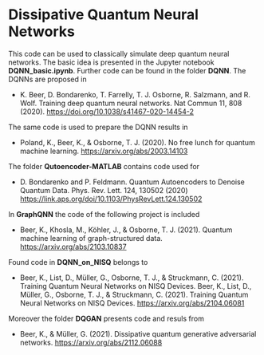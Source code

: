 # Dissipative Quantum Neural Networks
This code can be used to classically simulate deep quantum neural networks. The basic idea is presented in the Jupyter notebook __DQNN_basic.ipynb__. Further code can be found in the folder __DQNN__.  The DQNNs are proposed in 
* K. Beer, D. Bondarenko, T. Farrelly, T. J. Osborne, R. Salzmann, and R. Wolf. Training deep quantum neural networks. Nat Commun 11, 808 (2020). https://doi.org/10.1038/s41467-020-14454-2

The same code is used to prepare the DQNN results in
* Poland, K., Beer, K., & Osborne, T. J. (2020). No free lunch for quantum machine learning. https://arxiv.org/abs/2003.14103

The folder __Qutoencoder-MATLAB__ contains code used for
* D. Bondarenko and P. Feldmann. Quantum Autoencoders to Denoise Quantum Data. Phys. Rev. Lett. 124, 130502 (2020) https://link.aps.org/doi/10.1103/PhysRevLett.124.130502

In __GraphQNN__ the code of the following project is included
* Beer, K., Khosla, M., Köhler, J., & Osborne, T. J. (2021). Quantum machine learning of graph-structured data. https://arxiv.org/abs/2103.10837

Found code in __DQNN_on_NISQ__ belongs to 
* Beer, K., List, D., Müller, G., Osborne, T. J., & Struckmann, C. (2021). Training Quantum Neural Networks on NISQ Devices. Beer, K., List, D., Müller, G., Osborne, T. J., & Struckmann, C. (2021). Training Quantum Neural Networks on NISQ Devices. https://arxiv.org/abs/2104.06081

Moreover the folder __DQGAN__ presents code and resuls from
* Beer, K., & Müller, G. (2021). Dissipative quantum generative adversarial networks. https://arxiv.org/abs/2112.06088
